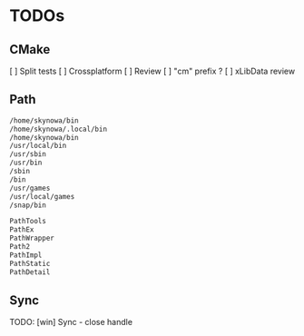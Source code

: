 # TODOs

## CMake

[ ] Split tests
[ ] Crossplatform
[ ] Review
[ ] "cm" prefix ?
[ ] xLibData review

## Path

```bash
/home/skynowa/bin
/home/skynowa/.local/bin
/home/skynowa/bin
/usr/local/bin
/usr/sbin
/usr/bin
/sbin
/bin
/usr/games
/usr/local/games
/snap/bin
```

```bash
PathTools
PathEx
PathWrapper
Path2
PathImpl
PathStatic
PathDetail
```

## Sync

TODO: [win] Sync - close handle
